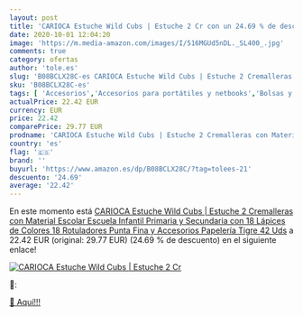 ```yaml
---
layout: post
title: 'CARIOCA Estuche Wild Cubs | Estuche 2 Cr con un 24.69 % de descuento'
date: 2020-10-01 12:04:20
image: 'https://m.media-amazon.com/images/I/516MGUd5nDL._SL400_.jpg'
comments: true
category: ofertas
author: 'tole.es'
slug: 'B08BCLX28C-es CARIOCA Estuche Wild Cubs | Estuche 2 Cremalleras con...'
sku: 'B08BCLX28C-es'
tags: [ 'Accesorios','Accesorios para portátiles y netbooks','Bolsas y fundas para portátiles y netbooks','Informática','Mochilas para portátiles y netbooks','escolar','lápices','material','rotuladores', ]
actualPrice: 22.42 EUR
currency: EUR
price: 22.42
comparePrice: 29.77 EUR
prodname: 'CARIOCA Estuche Wild Cubs | Estuche 2 Cremalleras con Material Escolar Escuela Infantil Primaria y Secundaria con 18 Lápices de Colores 18 Rotuladores Punta Fina y Accesorios Papelería  Tigre  42 Uds'
country: 'es'
flag: '🇪🇸'
brand: ''
buyurl: 'https://www.amazon.es/dp/B08BCLX28C/?tag=tolees-21'
descuento: '24.69'
average: '22.42'
---
```


En este momento está [CARIOCA Estuche Wild Cubs | Estuche 2 Cremalleras con Material Escolar Escuela Infantil Primaria y Secundaria con 18 Lápices de Colores 18 Rotuladores Punta Fina y Accesorios Papelería  Tigre  42 Uds](https://www.amazon.es/dp/B08BCLX28C/?tag=tolees-21) a 22.42 EUR (original: 29.77 EUR) (24.69 %  de descuento) en el siguiente enlace!

[![CARIOCA Estuche Wild Cubs | Estuche 2 Cr](https://m.media-amazon.com/images/I/516MGUd5nDL._SL400_.jpg)](https://www.amazon.es/dp/B08BCLX28C/?tag=tolees-21)

🔎:


[🛒 Aquí!!!](https://www.amazon.es/dp/B08BCLX28C/?tag=tolees-21)
